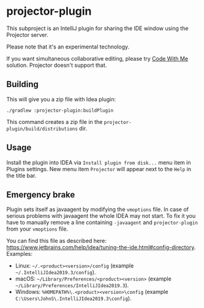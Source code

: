 # projector-plugin
This subproject is an IntelliJ plugin for sharing the IDE window using the Projector server.

Please note that it's an experimental technology.

If you want simultaneous collaborative editing, please try [Code With Me](https://www.jetbrains.com/help/idea/code-with-me.html) solution. Projector doesn't support that.

## Building
This will give you a zip file with Idea plugin:

```shell script
./gradlew :projector-plugin:buildPlugin
```

This command creates a zip file in the `projector-plugin/build/distributions` dir.

## Usage
Install the plugin into IDEA via `Install plugin from disk...` menu item in Plugins settings. New menu item `Projector` will appear next to the `Help` in the title bar.

## Emergency brake 
Plugin sets itself as javaagent by modifying the `vmoptions` file. In case of serious problems with javaagent the whole IDEA may not start. To fix it you have to manually remove a line containing `-javaagent` and `projector-plugin` from your `vmoptions` file.  
  
You can find this file as described here: <https://www.jetbrains.com/help/idea/tuning-the-ide.html#config-directory>. Examples:
* Linux: `~/.<product><version>/config` (example `~/.IntelliJIdea2019.3/config`).
* macOS: `~/Library/Preferences/<product><version>` (example `~/Library/Preferences/IntelliJIdea2019.3`).
* Windows: `%HOMEPATH%\.<product><version>\config` (example `C:\Users\JohnS\.IntelliJIdea2019.3\config`).
